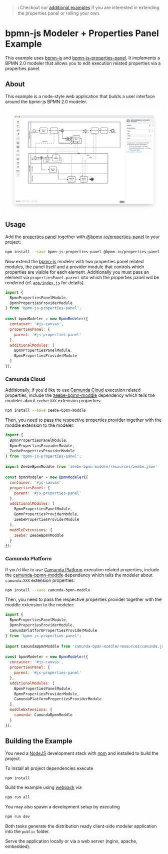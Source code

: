 > :information_source: Checkout our [additional examples](https://github.com/bpmn-io/bpmn-js-examples/blob/master/README.md#properties-panel) if you are interested in extending the properties panel or rolling your own.

# bpmn-js Modeler + Properties Panel Example

This example uses [bpmn-js](https://github.com/bpmn-io/bpmn-js) and [bpmn-js-properties-panel](https://github.com/bpmn-io/bpmn-js-properties-panel). It implements a BPMN 2.0 modeler that allows you to edit execution related properties via a properties panel.


## About

This example is a node-style web application that builds a user interface around the bpmn-js BPMN 2.0 modeler.

![demo application screenshot](./docs/screenshot.png "Screenshot of the modeler + properties panel example")

## Usage

Add the [properties panel](https://github.com/bpmn-io/bpmn-js-properties-panel) together with [@bpmn-io/properties-panel](https://github.com/bpmn-io/properties-panel) to your project:

```sh
npm install --save bpmn-js-properties-panel @bpmn-io/properties-panel
```

Now extend the [bpmn-js](https://github.com/bpmn-io/bpmn-js) modeler with two properties panel related modules, the panel itself and a provider module that controls which properties are visible for each element. Additionally you must pass an element via `propertiesPanel.parent` into which the properties panel will be rendered (cf. [`app/index.js`](https://github.com/bpmn-io/bpmn-js-examples/blob/master/properties-panel/app/index.js#L16) for details).

```javascript
import { 
  BpmnPropertiesPanelModule, 
  BpmnPropertiesProviderModule
} from 'bpmn-js-properties-panel';

const bpmnModeler = new BpmnModeler({
  container: '#js-canvas',
  propertiesPanel: {
    parent: '#js-properties-panel'
  },
  additionalModules: [
    BpmnPropertiesPanelModule,
    BpmnPropertiesProviderModule
  ]
});
```

### Camunda Cloud

Additionally, if you'd like to use [Camunda Cloud](https://camunda.com/products/cloud/) execution related properties, include the [zeebe-bpmn-moddle](https://github.com/camunda-cloud/zeebe-bpmn-moddle) dependency which tells the modeler about `zeebe:XXX` extension properties:

```sh
npm install --save zeebe-bpmn-moddle
```

Then, you need to pass the respective properties provider together with the moddle extension to the modeler:

```javascript
import {
  BpmnPropertiesPanelModule,
  BpmnPropertiesProviderModule,
  ZeebePropertiesProviderModule
} from 'bpmn-js-properties-panel';

import ZeebeBpmnModdle from 'zeebe-bpmn-moddle/resources/zeebe.json'

const bpmnModeler = new BpmnModeler({
  container: '#js-canvas',
  propertiesPanel: {
    parent: '#js-properties-panel'
  },
  additionalModules: [
    BpmnPropertiesPanelModule,
    BpmnPropertiesProviderModule,
    ZeebePropertiesProviderModule
  ],
  moddleExtensions: {
    zeebe: ZeebeBpmnModdle
  }
});
```

### Camunda Platform

If you'd like to use [Camunda Platform](https://camunda.com/products/camunda-platform/) execution related properties, include the [camunda-bpmn-moddle](https://github.com/camunda/camunda-bpmn-moddle) dependency which tells the modeler about `camunda:XXX` extension properties:

```sh
npm install --save camunda-bpmn-moddle
```

Then, you need to pass the respective properties provider together with the moddle extension to the modeler:

```javascript
import {
  BpmnPropertiesPanelModule,
  BpmnPropertiesProviderModule,
  CamundaPlatformPropertiesProviderModule
} from 'bpmn-js-properties-panel';

import CamundaBpmnModdle from 'camunda-bpmn-moddle/resources/camunda.json'

const bpmnModeler = new BpmnModeler({
  container: '#js-canvas',
  propertiesPanel: {
    parent: '#js-properties-panel'
  },
  additionalModules: [
    BpmnPropertiesPanelModule,
    BpmnPropertiesProviderModule,
    CamundaPlatformPropertiesProviderModule
  ],
  moddleExtensions: {
    camunda: CamundaBpmnModdle
  }
});
```

## Building the Example

You need a [NodeJS](http://nodejs.org) development stack with [npm](https://npmjs.org) and installed to build the project.

To install all project dependencies execute

```sh
npm install
```

Build the example using [webpack](https://webpack.js.org/) via

```sh
npm run all
```

You may also spawn a development setup by executing

```sh
npm run dev
```

Both tasks generate the distribution ready client-side modeler application into the `public` folder.

Serve the application locally or via a web server (nginx, apache, embedded).
